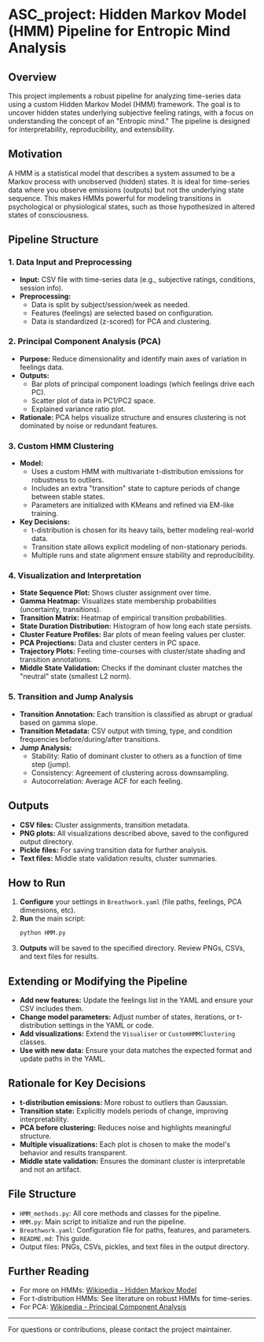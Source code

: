 # ASC_project: Hidden Markov Model (HMM) Pipeline for Entropic Mind Analysis

## Overview
This project implements a robust pipeline for analyzing time-series data using a custom Hidden Markov Model (HMM) framework. The goal is to uncover hidden states underlying subjective feeling ratings, with a focus on understanding the concept of an "Entropic mind." The pipeline is designed for interpretability, reproducibility, and extensibility.

## Motivation
A HMM is a statistical model that describes a system assumed to be a Markov process with unobserved (hidden) states. It is ideal for time-series data where you observe emissions (outputs) but not the underlying state sequence. This makes HMMs powerful for modeling transitions in psychological or physiological states, such as those hypothesized in altered states of consciousness.

## Pipeline Structure

### 1. Data Input and Preprocessing
- **Input:** CSV file with time-series data (e.g., subjective ratings, conditions, session info).
- **Preprocessing:**
  - Data is split by subject/session/week as needed.
  - Features (feelings) are selected based on configuration.
  - Data is standardized (z-scored) for PCA and clustering.

### 2. Principal Component Analysis (PCA)
- **Purpose:** Reduce dimensionality and identify main axes of variation in feelings data.
- **Outputs:**
  - Bar plots of principal component loadings (which feelings drive each PC).
  - Scatter plot of data in PC1/PC2 space.
  - Explained variance ratio plot.
- **Rationale:** PCA helps visualize structure and ensures clustering is not dominated by noise or redundant features.

### 3. Custom HMM Clustering
- **Model:**
  - Uses a custom HMM with multivariate t-distribution emissions for robustness to outliers.
  - Includes an extra "transition" state to capture periods of change between stable states.
  - Parameters are initialized with KMeans and refined via EM-like training.
- **Key Decisions:**
  - t-distribution is chosen for its heavy tails, better modeling real-world data.
  - Transition state allows explicit modeling of non-stationary periods.
  - Multiple runs and state alignment ensure stability and reproducibility.

### 4. Visualization and Interpretation
- **State Sequence Plot:** Shows cluster assignment over time.
- **Gamma Heatmap:** Visualizes state membership probabilities (uncertainty, transitions).
- **Transition Matrix:** Heatmap of empirical transition probabilities.
- **State Duration Distribution:** Histogram of how long each state persists.
- **Cluster Feature Profiles:** Bar plots of mean feeling values per cluster.
- **PCA Projections:** Data and cluster centers in PC space.
- **Trajectory Plots:** Feeling time-courses with cluster/state shading and transition annotations.
- **Middle State Validation:** Checks if the dominant cluster matches the "neutral" state (smallest L2 norm).

### 5. Transition and Jump Analysis
- **Transition Annotation:** Each transition is classified as abrupt or gradual based on gamma slope.
- **Transition Metadata:** CSV output with timing, type, and condition frequencies before/during/after transitions.
- **Jump Analysis:**
  - Stability: Ratio of dominant cluster to others as a function of time step (jump).
  - Consistency: Agreement of clustering across downsampling.
  - Autocorrelation: Average ACF for each feeling.

## Outputs
- **CSV files:** Cluster assignments, transition metadata.
- **PNG plots:** All visualizations described above, saved to the configured output directory.
- **Pickle files:** For saving transition data for further analysis.
- **Text files:** Middle state validation results, cluster summaries.

## How to Run
1. **Configure** your settings in `Breathwork.yaml` (file paths, feelings, PCA dimensions, etc).
2. **Run** the main script:
   ```bash
   python HMM.py
   ```
3. **Outputs** will be saved to the specified directory. Review PNGs, CSVs, and text files for results.

## Extending or Modifying the Pipeline
- **Add new features:** Update the feelings list in the YAML and ensure your CSV includes them.
- **Change model parameters:** Adjust number of states, iterations, or t-distribution settings in the YAML or code.
- **Add visualizations:** Extend the `Visualiser` or `CustomHMMClustering` classes.
- **Use with new data:** Ensure your data matches the expected format and update paths in the YAML.

## Rationale for Key Decisions
- **t-distribution emissions:** More robust to outliers than Gaussian.
- **Transition state:** Explicitly models periods of change, improving interpretability.
- **PCA before clustering:** Reduces noise and highlights meaningful structure.
- **Multiple visualizations:** Each plot is chosen to make the model's behavior and results transparent.
- **Middle state validation:** Ensures the dominant cluster is interpretable and not an artifact.

## File Structure
- `HMM_methods.py`: All core methods and classes for the pipeline.
- `HMM.py`: Main script to initialize and run the pipeline.
- `Breathwork.yaml`: Configuration file for paths, features, and parameters.
- `README.md`: This guide.
- Output files: PNGs, CSVs, pickles, and text files in the output directory.

## Further Reading
- For more on HMMs: [Wikipedia - Hidden Markov Model](https://en.wikipedia.org/wiki/Hidden_Markov_model)
- For t-distribution HMMs: See literature on robust HMMs for time-series.
- For PCA: [Wikipedia - Principal Component Analysis](https://en.wikipedia.org/wiki/Principal_component_analysis)

---
For questions or contributions, please contact the project maintainer.

